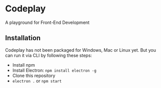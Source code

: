 # Codeplay  

A playground for Front-End Development

## Installation

Codeplay has not been packaged for Windows, Mac or Linux yet. But you can run it via CLI by following these steps:
 - Install npm
 - Install Electron: `npm install electron -g`
 - Clone this repository
 - `electron .` or `npm start`